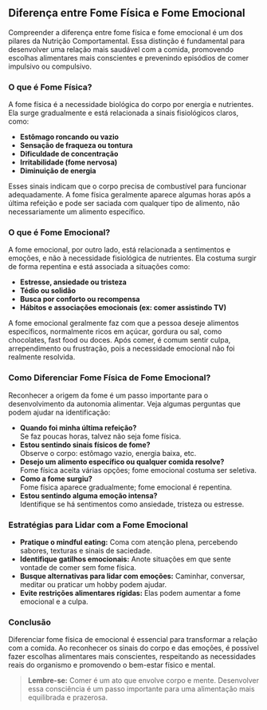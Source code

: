 
## Diferença entre Fome Física e Fome Emocional

Compreender a diferença entre fome física e fome emocional é um dos pilares da Nutrição Comportamental. Essa distinção é fundamental para desenvolver uma relação mais saudável com a comida, promovendo escolhas alimentares mais conscientes e prevenindo episódios de comer impulsivo ou compulsivo.

### O que é Fome Física?

A fome física é a necessidade biológica do corpo por energia e nutrientes. Ela surge gradualmente e está relacionada a sinais fisiológicos claros, como:

- **Estômago roncando ou vazio**
- **Sensação de fraqueza ou tontura**
- **Dificuldade de concentração**
- **Irritabilidade (fome nervosa)**
- **Diminuição de energia**

Esses sinais indicam que o corpo precisa de combustível para funcionar adequadamente. A fome física geralmente aparece algumas horas após a última refeição e pode ser saciada com qualquer tipo de alimento, não necessariamente um alimento específico.

### O que é Fome Emocional?

A fome emocional, por outro lado, está relacionada a sentimentos e emoções, e não à necessidade fisiológica de nutrientes. Ela costuma surgir de forma repentina e está associada a situações como:

- **Estresse, ansiedade ou tristeza**
- **Tédio ou solidão**
- **Busca por conforto ou recompensa**
- **Hábitos e associações emocionais (ex: comer assistindo TV)**

A fome emocional geralmente faz com que a pessoa deseje alimentos específicos, normalmente ricos em açúcar, gordura ou sal, como chocolates, fast food ou doces. Após comer, é comum sentir culpa, arrependimento ou frustração, pois a necessidade emocional não foi realmente resolvida.

### Como Diferenciar Fome Física de Fome Emocional?

Reconhecer a origem da fome é um passo importante para o desenvolvimento da autonomia alimentar. Veja algumas perguntas que podem ajudar na identificação:

- **Quando foi minha última refeição?**  
  Se faz poucas horas, talvez não seja fome física.
- **Estou sentindo sinais físicos de fome?**  
  Observe o corpo: estômago vazio, energia baixa, etc.
- **Desejo um alimento específico ou qualquer comida resolve?**  
  Fome física aceita várias opções; fome emocional costuma ser seletiva.
- **Como a fome surgiu?**  
  Fome física aparece gradualmente; fome emocional é repentina.
- **Estou sentindo alguma emoção intensa?**  
  Identifique se há sentimentos como ansiedade, tristeza ou estresse.

### Estratégias para Lidar com a Fome Emocional

- **Pratique o mindful eating:** Coma com atenção plena, percebendo sabores, texturas e sinais de saciedade.
- **Identifique gatilhos emocionais:** Anote situações em que sente vontade de comer sem fome física.
- **Busque alternativas para lidar com emoções:** Caminhar, conversar, meditar ou praticar um hobby podem ajudar.
- **Evite restrições alimentares rígidas:** Elas podem aumentar a fome emocional e a culpa.

### Conclusão

Diferenciar fome física de emocional é essencial para transformar a relação com a comida. Ao reconhecer os sinais do corpo e das emoções, é possível fazer escolhas alimentares mais conscientes, respeitando as necessidades reais do organismo e promovendo o bem-estar físico e mental.

> **Lembre-se:** Comer é um ato que envolve corpo e mente. Desenvolver essa consciência é um passo importante para uma alimentação mais equilibrada e prazerosa.
```
